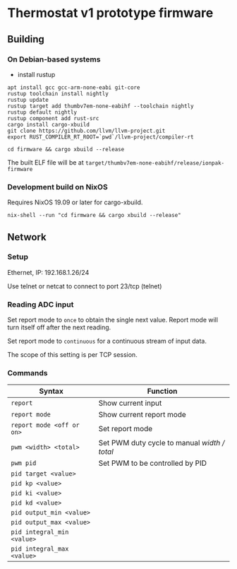 # Thermostat v1 prototype firmware

## Building

### On Debian-based systems

- install rustup

```shell
apt install gcc gcc-arm-none-eabi git-core
rustup toolchain install nightly
rustup update
rustup target add thumbv7em-none-eabihf --toolchain nightly
rustup default nightly
rustup component add rust-src
cargo install cargo-xbuild
git clone https://github.com/llvm/llvm-project.git
export RUST_COMPILER_RT_ROOT=`pwd`/llvm-project/compiler-rt

cd firmware && cargo xbuild --release
```

The built ELF file will be at `target/thumbv7em-none-eabihf/release/ionpak-firmware`

### Development build on NixOS

Requires NixOS 19.09 or later for cargo-xbuild.

```shell
nix-shell --run "cd firmware && cargo xbuild --release"
```

## Network

### Setup

Ethernet, IP: 192.168.1.26/24

Use telnet or netcat to connect to port 23/tcp (telnet)

### Reading ADC input

Set report mode to `once` to obtain the single next value. Report mode
will turn itself off after the next reading.

Set report mode to `continuous` for a continuous stream of input data.

The scope of this setting is per TCP session.


### Commands

| Syntax                     | Function                                     |
| ---                        | ---                                          |
| `report`                   | Show current input                           |
| `report mode`              | Show current report mode                     |
| `report mode <off or on>`  | Set report mode                              |
| `pwm <width> <total>`      | Set PWM duty cycle to manual *width / total* |
| `pwm pid`                  | Set PWM to be controlled by PID              |
| `pid target <value>`       |                                              |
| `pid kp <value>`           |                                              |
| `pid ki <value>`           |                                              |
| `pid kd <value>`           |                                              |
| `pid output_min <value>`   |                                              |
| `pid output_max <value>`   |                                              |
| `pid integral_min <value>` |                                              |
| `pid integral_max <value>` |                                              |
